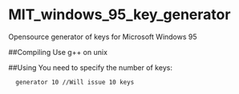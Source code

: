 # MIT_windows_95_key_generator
Opensource generator of keys for Microsoft Windows 95

##Compiling
Use g++ on unix

##Using
You need to specify the number of keys:

```
  generator 10 //Will issue 10 keys
```
